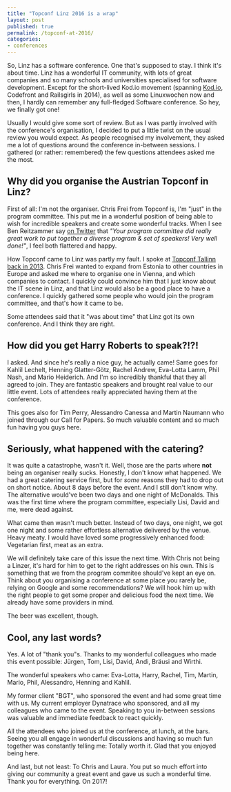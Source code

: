 ```yaml
---
title: "Topconf Linz 2016 is a wrap"
layout: post
published: true
permalink: /topconf-at-2016/
categories:
- conferences
---
```


So, Linz has a software conference. One that's supposed to stay. I think it's
about time. Linz has a wonderful IT community, with lots of great companies and
so many schools and universities specialised for software development. Except for the short-lived Kod.io movement (spanning [Kod.io](/blog/2014/03/02/kodio/),
Codefront and Railsgirls in 2014), as well as some Linuxwochen now and then,
I hardly can remember any full-fledged Software conference.
So hey, we finally got one!

Usually I would give some sort of review. But as I was partly involved with
the conference's organisation, I decided to put a little twist on the usual
review you would expect. As people recognised my involvement, they asked me
a lot of questions around the conference in-between sessions. I gathered (or
rather: remembered) the few questions attendees asked me the most.

## Why did you organise the Austrian Topconf in Linz?

First of all: I'm not the organiser. Chris Frei from Topconf is, I'm "just" in
the program committee. This put me in a wonderful position of being able to
wish for incredible speakers and create some wonderful tracks. When I see
Ben Reitzammer say [on Twitter](https://twitter.com/benjamin/status/695150175094988800)
that *"Your program committee did really great work to put together a diverse program
& set of speakers! Very well done!"*, I feel both flattered and happy.

How Topconf came to Linz was partly my fault. I spoke at [Topconf Tallinn back in 2013](http://fettblog.eu/blog/2013/11/13/topconf-tallinn-2013/).
Chris Frei wanted to expand from Estonia to other countries in Europe and asked
me where to organise one in Vienna, and which companies to contact. I quickly could
convince him that I just know about the IT scene in Linz, and that Linz would
also be a good place to have a conference. I quickly gathered some people who
would join the program committee, and that's how it came to be.

Some attendees said that it "was about time" that Linz got its own conference.
And I think they are right.

## How did you get Harry Roberts to speak?!?!

I asked. And since he's really a nice guy, he actually came! Same goes for
Kahlil Lechelt, Henning Glatter-Götz, Rachel Andrew, Eva-Lotta Lamm, Phil Nash,
and Mario Heiderich. And I'm so incredibly thankful that they all agreed to join.
They are fantastic speakers and brought real value to our little event. Lots
of attendees really appreciated having them at the conference.

This goes also for Tim Perry, Alessandro Canessa and Martin Naumann who joined
through our Call for Papers. So much valuable content and so much fun having you guys here.

## Seriously, what happened with the catering?

It was quite a catastrophe, wasn't it. Well, those are the parts where **not**
being an organiser really sucks. Honestly, I don't know what happened. We had
a great catering service first, but for *some* reasons they had to drop out on
short notice. About 8 days before the event. And I still don't know why.
The alternative would've been two days and one night of McDonalds. This was the
first time where the program committee, especially Lisi, David and me, were dead
against.

What came then wasn't much better. Instead of two days, one night, we got one
night and some rather effortless alternative delivered by the venue. Heavy meaty.
I would have loved some progressively enhanced food: Vegetarian first, meat as an
extra.

We will definitely take care of this issue the next time. With Chris not being
a Linzer, it's hard for him to get to the right addresses on his own. This is
something that we from the program commitee should've kept an eye on. Think about
you organising a conference at some place you rarely be, relying on Google and
some recommendations? We will hook him up with the right people to get some proper 
and delicious food the next time. We already have some providers in mind.

The beer was excellent, though.

## Cool, any last words?

Yes. A lot of "thank you"s. Thanks to my wonderful colleagues who made this
event possible: Jürgen, Tom, Lisi, David, Andi, Bräusi and Wirthi.

The wonderful speakers who came: Eva-Lotta, Harry, Rachel, Tim, Martin, Mario,
Phil, Alessandro, Henning and Kahlil.

My former client "BGT", who sponsored the event and had some great time with us.
My current employer Dynatrace who sponsored, and all my colleagues who came to the event.
Speaking to you in-between sessions was valuable and immediate feedback to react quickly.

All the attendees who joined us at the conference, at lunch, at the bars. Seeing
you all engage in wonderful discussions and having so much fun together was constantly
telling me: Totally worth it. Glad that you enjoyed being here.

And last, but not least: To Chris and Laura. You put so much effort into giving 
our community a great event and gave us such a wonderful time.
Thank you for everything. On 2017!
